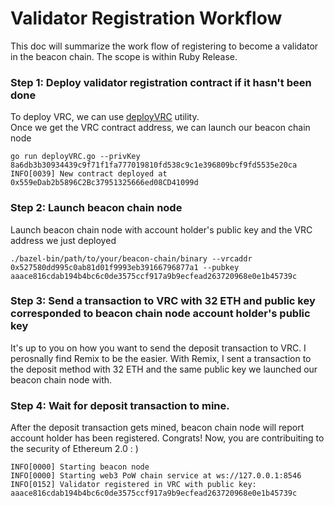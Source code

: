 # Validator Registration Workflow

This doc will summarize the work flow of registering to become a validator in the beacon chain. The scope is within Ruby Release.

### Step 1: Deploy validator registration contract if it hasn't been done
To deploy VRC, we can use [deployVRC](https://github.com/terenc3t/geth-sharding/tree/contract-util/contracts/deployVRC) utility.  
Once we get the VRC contract address, we can launch our beacon chain node
```
go run deployVRC.go --privKey 8a6db3b30934439c9f71f1fa777019810fd538c9c1e396809bcf9fd5535e20ca
INFO[0039] New contract deployed at 0x559eDab2b5896C2Bc37951325666ed08CD41099d
```

### Step 2: Launch beacon chain node
Launch beacon chain node with account holder's public key and the VRC address we just deployed
```
./bazel-bin/path/to/your/beacon-chain/binary --vrcaddr 0x527580dd995c0ab81d01f9993eb39166796877a1 --pubkey aaace816cdab194b4bc6c0de3575ccf917a9b9ecfead263720968e0e1b45739c

```

### Step 3: Send a transaction to VRC with 32 ETH and public key corresponded to beacon chain node account holder's public key
It's up to you on how you want to send the deposit transaction to VRC. I perosnally find Remix to be the easier. With Remix, I sent a transaction to the deposit method with 32 ETH and the same public key we launched our beacon chain node with.


### Step 4: Wait for deposit transaction to mine.
After the deposit transaction gets mined, beacon chain node will report account holder has been registered. Congrats! Now, you are contribuiting to the security of Ethereum 2.0 : )
```
INFO[0000] Starting beacon node
INFO[0000] Starting web3 PoW chain service at ws://127.0.0.1:8546
INFO[0152] Validator registered in VRC with public key: aaace816cdab194b4bc6c0de3575ccf917a9b9ecfead263720968e0e1b45739c
```


